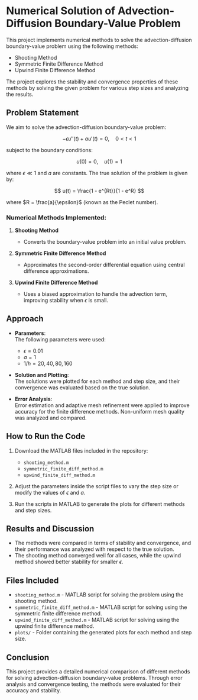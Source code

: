 # Numerical Solution of Advection-Diffusion Boundary-Value Problem

This project implements numerical methods to solve the advection-diffusion boundary-value problem using the following methods:
- Shooting Method
- Symmetric Finite Difference Method
- Upwind Finite Difference Method

The project explores the stability and convergence properties of these methods by solving the given problem for various step sizes and analyzing the results.

## Problem Statement

We aim to solve the advection-diffusion boundary-value problem:

$$ -\epsilon u''(t) + a u'(t) = 0, \quad 0 < t < 1 $$

subject to the boundary conditions:

$$ u(0) = 0, \quad u(1) = 1 $$

where $\epsilon \ll 1$ and $a$ are constants. The true solution of the problem is given by:

$$ u(t) = \frac{1 - e^{Rt}}{1 - e^R} $$

where $R = \frac{a}{\epsilon}$ (known as the Peclet number).

### Numerical Methods Implemented:
1. **Shooting Method**
   - Converts the boundary-value problem into an initial value problem.
   
2. **Symmetric Finite Difference Method**
   - Approximates the second-order differential equation using central difference approximations.
   
3. **Upwind Finite Difference Method**
   - Uses a biased approximation to handle the advection term, improving stability when $\epsilon$ is small.

## Approach

- **Parameters**:  
  The following parameters were used:
  - $\epsilon = 0.01$
  - $a = 1$
  - $1/h = 20, 40, 80, 160$

- **Solution and Plotting**:  
  The solutions were plotted for each method and step size, and their convergence was evaluated based on the true solution.

- **Error Analysis**:  
  Error estimation and adaptive mesh refinement were applied to improve accuracy for the finite difference methods. Non-uniform mesh quality was analyzed and compared.

## How to Run the Code

1. Download the MATLAB files included in the repository:
   - `shooting_method.m`
   - `symmetric_finite_diff_method.m`
   - `upwind_finite_diff_method.m`

2. Adjust the parameters inside the script files to vary the step size or modify the values of $\epsilon$ and $a$.

3. Run the scripts in MATLAB to generate the plots for different methods and step sizes.

## Results and Discussion

- The methods were compared in terms of stability and convergence, and their performance was analyzed with respect to the true solution.
- The shooting method converged well for all cases, while the upwind method showed better stability for smaller $\epsilon$.

## Files Included

- `shooting_method.m` - MATLAB script for solving the problem using the shooting method.
- `symmetric_finite_diff_method.m` - MATLAB script for solving using the symmetric finite difference method.
- `upwind_finite_diff_method.m` - MATLAB script for solving using the upwind finite difference method.
- `plots/` - Folder containing the generated plots for each method and step size.

## Conclusion

This project provides a detailed numerical comparison of different methods for solving advection-diffusion boundary-value problems. Through error analysis and convergence testing, the methods were evaluated for their accuracy and stability.
